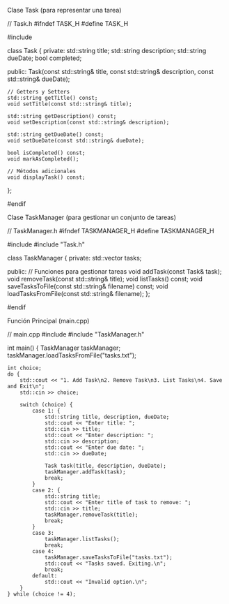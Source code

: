 Clase Task (para representar una tarea)

// Task.h
#ifndef TASK_H
#define TASK_H

#include <string>

class Task {
private:
    std::string title;
    std::string description;
    std::string dueDate;
    bool completed;

public:
    Task(const std::string& title, const std::string& description, const std::string& dueDate);
    
    // Getters y Setters
    std::string getTitle() const;
    void setTitle(const std::string& title);
    
    std::string getDescription() const;
    void setDescription(const std::string& description);
    
    std::string getDueDate() const;
    void setDueDate(const std::string& dueDate);
    
    bool isCompleted() const;
    void markAsCompleted();
    
    // Métodos adicionales
    void displayTask() const;
};

#endif

Clase TaskManager (para gestionar un conjunto de tareas)

// TaskManager.h
#ifndef TASKMANAGER_H
#define TASKMANAGER_H

#include <vector>
#include "Task.h"

class TaskManager {
private:
    std::vector<Task> tasks;

public:
    // Funciones para gestionar tareas
    void addTask(const Task& task);
    void removeTask(const std::string& title);
    void listTasks() const;
    void saveTasksToFile(const std::string& filename) const;
    void loadTasksFromFile(const std::string& filename);
};

#endif

Función Principal (main.cpp)

// main.cpp
#include <iostream>
#include "TaskManager.h"

int main() {
    TaskManager taskManager;
    taskManager.loadTasksFromFile("tasks.txt");
    
    int choice;
    do {
        std::cout << "1. Add Task\n2. Remove Task\n3. List Tasks\n4. Save and Exit\n";
        std::cin >> choice;

        switch (choice) {
            case 1: {
                std::string title, description, dueDate;
                std::cout << "Enter title: ";
                std::cin >> title;
                std::cout << "Enter description: ";
                std::cin >> description;
                std::cout << "Enter due date: ";
                std::cin >> dueDate;
                
                Task task(title, description, dueDate);
                taskManager.addTask(task);
                break;
            }
            case 2: {
                std::string title;
                std::cout << "Enter title of task to remove: ";
                std::cin >> title;
                taskManager.removeTask(title);
                break;
            }
            case 3:
                taskManager.listTasks();
                break;
            case 4:
                taskManager.saveTasksToFile("tasks.txt");
                std::cout << "Tasks saved. Exiting.\n";
                break;
            default:
                std::cout << "Invalid option.\n";
        }
    } while (choice != 4);
